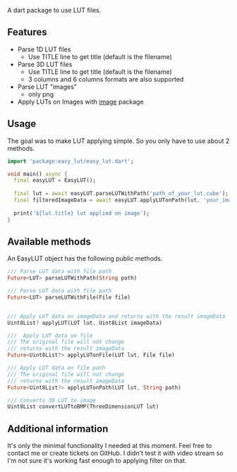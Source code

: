 A dart package to use LUT files.

## Features

 - Parse 1D LUT files
     - Use TITLE line to get title (default is the filename)
 - Parse 3D LUT files
   - Use TITLE line to get title (default is the filename)
   - 3 columns and 6 columns formats are also supported
 - Parse LUT "images"
   - only png
 - Apply LUTs on Images with [image](https://pub.dev/packages/image) package

## Usage

The goal was to make LUT applying simple. So you only have to use about 2 methods.

```dart
import 'package:easy_lut/easy_lut.dart';

void main() async {
  final easyLUT = EasyLUT();
  
  final lut = await easyLUT.parseLUTWithPath('path_of_your_lut.cube');
  final filteredImageData = await easyLUT.applyLUTonPath(lut, 'your_image_path');
  
  print('${lut.title} lut applied on image');
}
```

## Available methods

An EasyLUT object has the following public methods.

```dart
/// Parse LUT data with file path
Future<LUT> parseLUTWithPath(String path)

/// Parse LUT data with file path
Future<LUT> parseLUTWithFile(File file)


/// Apply LUT data on imageData and returns with the result imageData
Uint8List? applyLUT(LUT lut, Uint8List imageData)

///  Apply LUT data on file
/// The original file will not change
/// returns with the result imageData
Future<Uint8List?> applyLUTonFile(LUT lut, File file)

/// Apply LUT data on file path
/// The original file will not change
/// returns with the result imageData
Future<Uint8List?> applyLUTonPath(LUT lut, String path)

/// Converts 3D LUT to image
Uint8List convertLUTtoBMP(ThreeDimensionLUT lut)
```

## Additional information

It's only the minimal functionality I needed at this moment. Feel free to contact me or create tickets on GitHub.
I didn't test it with video stream so I'm not sure it's working fast enough to applying filter on that.